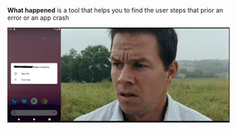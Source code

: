 **What happened** is a tool that helps you to find the user steps that prior an error or an app crash  

![logo](./logo.jpg)  